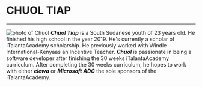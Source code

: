 # CHUOL TIAP
<!-- horizontal lines -->
___
<!-- image -->
![photo of Chuol](../admin/avatars/students/chuoltiap.jpeg)
_**Chuol Tiap**_ is a South Sudanese youth of 23 years old. He finished his high school in the year 2019. He's currently a scholar of iTalantaAcademy scholarship. He previously worked with Windle International-Kenyaas an Incentive Teacher. _**Chuol**_ is passionate in being a software developer after finishing the 30 weeks iTalantaAcademy curriculum.
After completing the 30 weeks curriculum, he hopes to work with either _**elewa**_ or _**Microsoft ADC**_ the sole sponsors of the iTalantaAcademy.